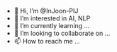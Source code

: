 - 👋 Hi, I’m @InJoon-PIJ
- 👀 I’m interested in AI, NLP
- 🌱 I’m currently learning ...
- 💞️ I’m looking to collaborate on ...
- 📫 How to reach me ...

<!---
InJoon-PIJ/InJoon-PIJ is a ✨ special ✨ repository because its `README.md` (this file) appears on your GitHub profile.
You can click the Preview link to take a look at your changes.
--->
